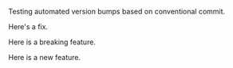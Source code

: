 Testing automated version bumps based on conventional commit.

Here's a fix.

Here is a breaking feature.

Here is a new feature.
